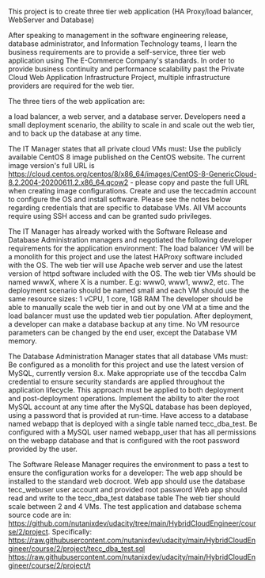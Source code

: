 This project is to create three tier web application (HA Proxy/load balancer, WebServer and Database)

After speaking to management in the software engineering release, database administrator, and Information Technology teams, I learn the business requirements are to provide a self-service, three tier web application using The E-Commerce Company's standards. In order to provide business continuity and performance scalability past the Private Cloud Web Application Infrastructure Project, multiple infrastructure providers are required for the web tier.

The three tiers of the web application are:

a load balancer,
a web server,
and a database server.
Developers need a small deployment scenario, the ability to scale in and scale out the web tier, and to back up the database at any time.

The IT Manager states that all private cloud VMs must:
Use the publicly available CentOS 8 image published on the CentOS website. The current image version's full URL is https://cloud.centos.org/centos/8/x86_64/images/CentOS-8-GenericCloud-8.2.2004-20200611.2.x86_64.qcow2 - please copy and paste the full URL when creating image configurations.
Create and use the teccadmin account to configure the OS and install software. Please see the notes below regarding credentials that are specific to database VMs.
All VM accounts require using SSH access and can be granted sudo privileges.

The IT Manager has already worked with the Software Release and Database Administration managers and negotiated the following developer requirements for the application environment:
The load balancer VM will be a monolith for this project and use the latest HAProxy software included with the OS.
The web tier will use Apache web server and use the latest version of httpd software included with the OS.
The web tier VMs should be named wwwX, where X is a number. E.g: www0, www1, www2, etc.
The deployment scenario should be named small and each VM should use the same resource sizes: 1 vCPU, 1 core, 1GB RAM
The developer should be able to manually scale the web tier in and out by one VM at a time and the load balancer must use the updated web tier population.
After deployment, a developer can make a database backup at any time.
No VM resource parameters can be changed by the end user, except the Database VM memory.

The Database Administration Manager states that all database VMs must:
Be configured as a monolith for this project and use the latest version of MySQL, currently version 8.x.
Make appropriate use of the teccdba Calm credential to ensure security standards are applied throughout the application lifecycle. This approach must be applied to both deployment and post-deployment operations.
Implement the ability to alter the root MySQL account at any time after the MySQL database has been deployed, using a password that is provided at run-time.
Have access to a database named webapp that is deployed with a single table named tecc_dba_test.
Be configured with a MySQL user named webapp_user that has all permissions on the webapp database and that is configured with the root password provided by the user.

The Software Release Manager requires the environment to pass a test to ensure the configuration works for a developer:
The web app should be installed to the standard web docroot.
Web app should use the database tecc_webuser user account and provided root password
Web app should read and write to the tecc_dba_test database table
The web tier should scale between 2 and 4 VMs.
The test application and database schema source code are in:
https://github.com/nutanixdev/udacity/tree/main/HybridCloudEngineer/course/2/project. Specifically:
https://raw.githubusercontent.com/nutanixdev/udacity/main/HybridCloudEngineer/course/2/project/tecc_dba_test.sql
https://raw.githubusercontent.com/nutanixdev/udacity/main/HybridCloudEngineer/course/2/project/t
